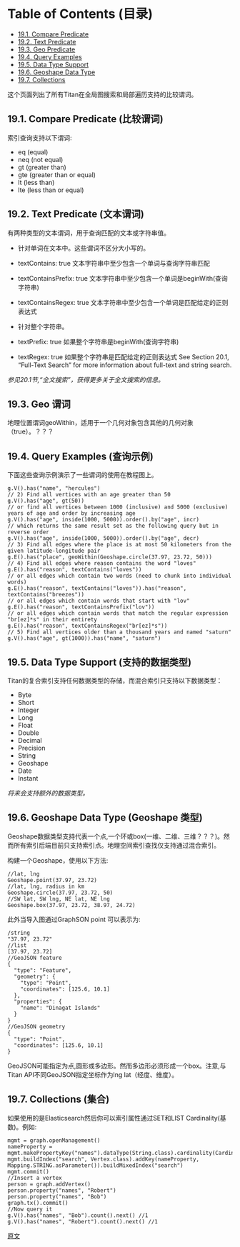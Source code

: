 # Table of Contents (目录)

- [19.1. Compare Predicate](#191-compare-predicate-比较谓词)
- [19.2. Text Predicate](#192-text-predicate-文本谓词)
- [19.3. Geo Predicate](#193-geo-谓词)
- [19.4. Query Examples](#194-query-examples-查询示例)
- [19.5. Data Type Support](#195-data-type-support-支持的数据类型)
- [19.6. Geoshape Data Type](#196-geoshape-data-type-geoshape-类型)
- [19.7. Collections](#197-collections-集合)

这个页面列出了所有Titan在全局图搜索和局部遍历支持的比较谓词。

## 19.1. Compare Predicate (比较谓词)

索引查询支持以下谓词:

- eq (equal)
- neq (not equal)
- gt (greater than)
- gte (greater than or equal)
- lt (less than)
- lte (less than or equal)

## 19.2. Text Predicate (文本谓词)

有两种类型的文本谓词，用于查询匹配的文本或字符串值。

- 针对单词在文本中。这些谓词不区分大小写的。
 - textContains: true  文本字符串中至少包含一个单词与查询字符串匹配
 - textContainsPrefix: true 文本字符串中至少包含一个单词是beginWith(查询字符串)
 - textContainsRegex: true 文本字符串中至少包含一个单词是匹配给定的正则表达式

- 针对整个字符串。
 - textPrefix: true  如果整个字符串是beginWith(查询字符串)
 - textRegex: true 如果整个字符串是匹配给定的正则表达式
See Section 20.1, “Full-Text Search” for more information about full-text and string search.

*参见20.1节,“全文搜索”，获得更多关于全文搜索的信息。*

## 19.3. Geo 谓词

地理位置谓词geoWithin，适用于一个几何对象包含其他的几何对象（true）。？？？

## 19.4. Query Examples (查询示例)
下面这些查询示例演示了一些谓词的使用在教程图上。
```shell
g.V().has("name", "hercules")
// 2) Find all vertices with an age greater than 50
g.V().has("age", gt(50))
// or find all vertices between 1000 (inclusive) and 5000 (exclusive) years of age and order by increasing age
g.V().has("age", inside(1000, 5000)).order().by("age", incr)
// which returns the same result set as the following query but in reverse order
g.V().has("age", inside(1000, 5000)).order().by("age", decr)
// 3) Find all edges where the place is at most 50 kilometers from the given latitude-longitude pair
g.E().has("place", geoWithin(Geoshape.circle(37.97, 23.72, 50)))
// 4) Find all edges where reason contains the word "loves"
g.E().has("reason", textContains("loves"))
// or all edges which contain two words (need to chunk into individual words)
g.E().has("reason", textContains("loves")).has("reason", textContains("breezes"))
// or all edges which contain words that start with "lov"
g.E().has("reason", textContainsPrefix("lov"))
// or all edges which contain words that match the regular expression "br[ez]*s" in their entirety
g.E().has("reason", textContainsRegex("br[ez]*s"))
// 5) Find all vertices older than a thousand years and named "saturn"
g.V().has("age", gt(1000)).has("name", "saturn")
```

## 19.5. Data Type Support (支持的数据类型)

Titan的复合索引支持任何数据类型的存储，而混合索引只支持以下数据类型：

- Byte
- Short
- Integer
- Long
- Float
- Double
- Decimal
- Precision
- String
- Geoshape
- Date
- Instant

*将来会支持额外的数据类型。*

## 19.6. Geoshape Data Type (Geoshape 类型)

Geoshape数据类型支持代表一个点,一个环或box(一维、二维、三维？？？)。然而所有索引后端目前只支持索引点。地理空间索引查找仅支持通过混合索引。

构建一个Geoshape，使用以下方法:
```shell
//lat, lng
Geoshape.point(37.97, 23.72)
//lat, lng, radius in km
Geoshape.circle(37.97, 23.72, 50)
//SW lat, SW lng, NE lat, NE lng
Geoshape.box(37.97, 23.72, 38.97, 24.72)
```

此外当导入图通过GraphSON point 可以表示为:

```shell
/string
"37.97, 23.72"
//list
[37.97, 23.72]
//GeoJSON feature
{
  "type": "Feature",
  "geometry": {
    "type": "Point",
    "coordinates": [125.6, 10.1]
  },
  "properties": {
    "name": "Dinagat Islands"
  }
}
//GeoJSON geometry
{
  "type": "Point",
  "coordinates": [125.6, 10.1]
}
```
GeoJSON可能指定为点,圆形或多边形。然而多边形必须形成一个box。注意,与Titan API不同GeoJSON指定坐标作为lng lat（经度、维度）。

## 19.7. Collections (集合)

如果使用的是Elasticsearch然后你可以索引属性通过SET和LIST Cardinality(基数)。例如:

```shell
mgmt = graph.openManagement()
nameProperty = mgmt.makePropertyKey("names").dataType(String.class).cardinality(Cardinality.SET).make()
mgmt.buildIndex("search", Vertex.class).addKey(nameProperty, Mapping.STRING.asParameter()).buildMixedIndex("search")
mgmt.commit()
//Insert a vertex
person = graph.addVertex()
person.property("names", "Robert")
person.property("names", "Bob")
graph.tx().commit()
//Now query it
g.V().has("names", "Bob").count().next() //1
g.V().has("names", "Robert").count().next() //1
```

[原文](http://s3.thinkaurelius.com/docs/titan/1.0.0/search-predicates.html)
